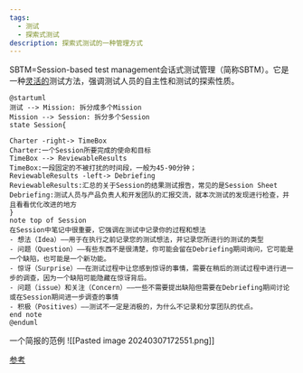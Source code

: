```yaml
---
tags:
  - 测试
  - 探索式测试
description: 探索式测试的一种管理方式
---
```

SBTM=Session-based test management会话式测试管理（简称SBTM）。它是一种[灵活的](https://so.csdn.net/so/search?q=%E7%81%B5%E6%B4%BB%E7%9A%84&spm=1001.2101.3001.7020)测试方法，强调测试人员的自主性和测试的探索性质。
```plantuml
@startuml
测试 --> Mission: 拆分成多个Mission
Mission --> Session: 拆分多个Session
state Session{

Charter -right-> TimeBox
Charter:一个Session所要完成的使命和目标
TimeBox --> ReviewableResults
TimeBox:一段固定的不被打扰的时间段，一般为45-90分钟；
ReviewableResults -left-> Debriefing
ReviewableResults:汇总的关于Session的结果测试报告，常见的是Session Sheet
Debriefing:测试人员与产品负责人和开发团队的汇报交流，就本次测试的发现进行检查，并且看看优化改进的地方
}
note top of Session
在Session中笔记中很重要，它强调在测试中记录你的过程和想法
- 想法（Idea）——用于在执行之前记录您的测试想法，并记录您所进行的测试的类型 
- 问题（Question）——有些东西不是很清楚，你可能会留在Debriefing期间询问，它可能是一个缺陷，也可能是一个新功能。
- 惊讶（Surprise）——在测试过程中让您感到惊讶的事情，需要在稍后的测试过程中进行进一步的调查，因为一个缺陷可能隐藏在惊讶背后。
- 问题（issue）和关注（Concern）——一些不需要提出缺陷但需要在Debriefing期间讨论或在Session期间进一步调查的事情
- 积极（Positives）——测试不一定是消极的，为什么不记录和分享团队的优点。
end note
@enduml
```

一个简报的范例
![[Pasted image 20240307172551.png]]

[参考](https://blog.csdn.net/tester_sc/article/details/106654681?spm=1001.2101.3001.6650.7&utm_medium=distribute.pc_relevant.none-task-blog-2%7Edefault%7EBlogCommendFromBaidu%7ERate-7-106654681-blog-133688305.235%5Ev43%5Econtrol&depth_1-utm_source=distribute.pc_relevant.none-task-blog-2%7Edefault%7EBlogCommendFromBaidu%7ERate-7-106654681-blog-133688305.235%5Ev43%5Econtrol&utm_relevant_index=14)
